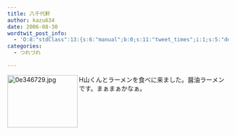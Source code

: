 ```yaml
---
title: 八千代軒
author: kazu634
date: 2006-08-30
wordtwit_post_info:
  - 'O:8:"stdClass":13:{s:6:"manual";b:0;s:11:"tweet_times";i:1;s:5:"delay";i:0;s:7:"enabled";i:1;s:10:"separation";s:2:"60";s:7:"version";s:3:"3.7";s:14:"tweet_template";b:0;s:6:"status";i:2;s:6:"result";a:0:{}s:13:"tweet_counter";i:2;s:13:"tweet_log_ids";a:1:{i:0;i:2531;}s:9:"hash_tags";a:0:{}s:8:"accounts";a:1:{i:0;s:7:"kazu634";}}'
categories:
  - つれづれ

---
```

<div class="section">
<p>
<a href="http://image.blog.livedoor.jp/simoom634/imgs/0/e/0e346729.jpg" onclick="__gaTracker('send', 'event', 'outbound-article', 'http://image.blog.livedoor.jp/simoom634/imgs/0/e/0e346729.jpg', '');" target="_blank"><img width="160" align="left" alt="0e346729.jpg" src="http://image.blog.livedoor.jp/simoom634/imgs/0/e/0e346729-s.jpg" height="120" border="0" class="pict" /></a>H山くんとラーメンを食べに来ました。醤油ラーメンです。まぁまぁかなぁ。
</p>
</div>
